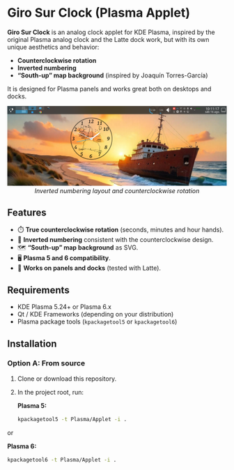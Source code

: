 # Giro Sur Clock (Plasma Applet)

**Giro Sur Clock** is an analog clock applet for KDE Plasma, inspired by the original Plasma analog clock and the Latte dock work, but with its own unique aesthetics and behavior:  
- **Counterclockwise rotation**  
- **Inverted numbering**  
- **“South-up” map background** (inspired by Joaquín Torres-García)  

It is designed for Plasma panels and works great both on desktops and docks.

<p align="center">
  <img src="contents/images/screenshot-1.png" width="580"><br/>
  <i>Inverted numbering layout and counterclockwise rotation</i>
</p>

## Features

- ⏱️ **True counterclockwise rotation** (seconds, minutes and hour hands).  
- 🔢 **Inverted numbering** consistent with the counterclockwise design.  
- 🗺️ **“South-up” map background** as SVG.  
- 🖥️ **Plasma 5 and 6 compatibility**.  
- 🧩 **Works on panels and docks** (tested with Latte).  

## Requirements

- KDE Plasma 5.24+ or Plasma 6.x  
- Qt / KDE Frameworks (depending on your distribution)  
- Plasma package tools (`kpackagetool5` or `kpackagetool6`)  

## Installation

### Option A: From source
1. Clone or download this repository.  
2. In the project root, run:  



   **Plasma 5:**
   ```bash
   kpackagetool5 -t Plasma/Applet -i .

or

   **Plasma 6:**
   ```bash
   kpackagetool6 -t Plasma/Applet -i .




